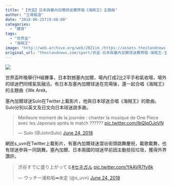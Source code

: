 ```yaml
---
title: "【世盃】日本與塞內加爾球迷賽齊唱《海賊王》主題曲"
author: "立場報道"
date: "2018-06-25T19:48:00"
categories:
  - "體育"
tags:
  - "世界盃"
  - "海賊王"
image: "http://web.archive.org/web/2021im_/https://assets.thestandnews.com/media/photos/onepiece-16_ChlNd.png"
original_url: "thestandnews.com/sport/世盃-日本與塞內加爾球迷賽齊唱-海賊王-主題曲"
---
```

![](http://web.archive.org/web/2021im_/https://assets.thestandnews.com/media/photos/onepiece-16_ChlNd.png)

世界盃昨晚舉行H組賽事，日本對撼塞內加爾，場內打成2比2平手和氣收場，場外的球迷們同樣氣氛融洽。有日本及塞內加爾球迷在完場後，還一起合唱《海賊王》的主題曲《We Are》。

塞內加爾球迷Sulo在Twitter上載影片，他與日本球迷合唱《海賊王》的歌曲。Sulo分別以英文及日文向日本球迷說多謝。

> Meilleure moment de la journée : chanter la musique de One Piece avec les Japonais après le match ?????? [pic.twitter.com/IbQIqOJoVN](http://web.archive.org/web/20211229132437/https://t.co/IbQIqOJoVN)
> 
> — Sulo (@JohnSulo) [June 24, 2018](http://web.archive.org/web/20211229132437/https://twitter.com/JohnSulo/status/1010954239999401984?ref_src=twsrc%5Etfw)

網民s\_uvn在Twitter上載影片，有塞內加爾球迷澀谷街頭跳舞慶祝，載歌載舞，也有球迷參與一同跳舞。塞內加爾、日本兩國的球迷早前因主動撿拾垃圾，獲得外界讚許。

> 渋谷すでに盛り上がってる[#セネガル](http://web.archive.org/web/20211229132437/https://twitter.com/hashtag/%E3%82%BB%E3%83%8D%E3%82%AC%E3%83%AB?src=hash&ref_src=twsrc%5Etfw) [pic.twitter.com/YAAVR7fy8k](http://web.archive.org/web/20211229132437/https://t.co/YAAVR7fy8k)
> 
> — ウッチー浦和垢➡︎未定 (@s\_uvn) [June 24, 2018](http://web.archive.org/web/20211229132437/https://twitter.com/s_uvn/status/1010875075120132096?ref_src=twsrc%5Etfw)